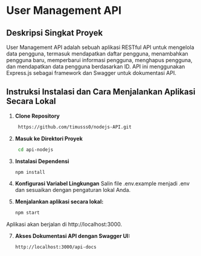 # User Management API

## Deskripsi Singkat Proyek
User Management API adalah sebuah aplikasi RESTful API untuk mengelola data pengguna, termasuk mendapatkan daftar pengguna, menambahkan pengguna baru, memperbarui informasi pengguna, menghapus pengguna, dan mendapatkan data pengguna berdasarkan ID. API ini menggunakan Express.js sebagai framework dan Swagger untuk dokumentasi API.

## Instruksi Instalasi dan Cara Menjalankan Aplikasi Secara Lokal

1. **Clone Repository**
   ```bash
    https://github.com/timusss0/nodejs-API.git


2. **Masuk ke Direktori Proyek**
    ```bash
     cd api-nodejs
   
4. **Instalasi Dependensi**
     ```bash
   npm install

5.  **Konfigurasi Variabel Lingkungan**
   Salin file .env.example menjadi .env dan sesuaikan dengan pengaturan lokal Anda.

6. **Menjalankan aplikasi secara lokal:**
     ```bash
    npm start
 Aplikasi akan berjalan di http://localhost:3000.

7. **Akses Dokumentasi API dengan Swagger UI:**
    ```bash
    http://localhost:3000/api-docs
